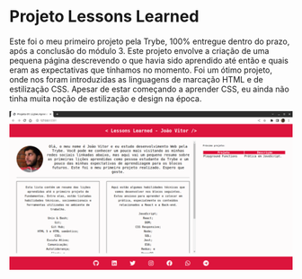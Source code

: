 # Projeto Lessons Learned

Este foi o meu primeiro projeto pela Trybe, 100% entregue dentro do prazo, após a conclusão do módulo 3. Este projeto envolve a criação de uma pequena página descrevendo o que havia sido aprendido até então e quais eram as expectativas que tínhamos no momento. Foi um ótimo projeto, onde nos foram introduzidas as linguagens de marcação HTML e de estilização CSS.
Apesar de estar começando a aprender CSS, eu ainda não tinha muita noção de estilização e design na época.

![exemplo](./fundamentals/22B_01.0_Lessons-Learned/lessons-learned.png)

# 